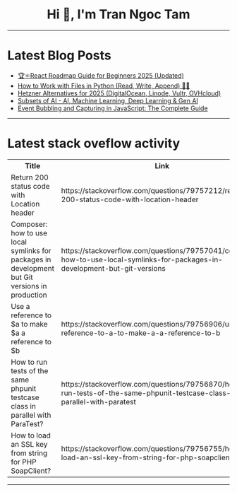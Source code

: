 <h1 align="center">Hi 👋, I'm Tran Ngoc Tam</h1>

---

# Latest Blog Posts 
<!-- BLOG-POST-LIST:START -->
- [🏆⚛️React Roadmap Guide for Beginners 2025 &lpar;Updated&rpar;](https://dev.to/ypdev19/react-roadmap-guide-for-beginners-2025-updated-2050)
- [How to Work with Files in Python &lpar;Read, Write, Append&rpar; 📂🐍](https://dev.to/menocode/how-to-work-with-files-in-python-read-write-append-2c9i)
- [Hetzner Alternatives for 2025 &lpar;DigitalOcean, Linode, Vultr, OVHcloud&rpar;](https://dev.to/alakkadshaw/hetzner-alternatives-for-2025-digitalocean-linode-vultr-ovhcloud-5936)
- [Subsets of AI - AI, Machine Learning, Deep Learning &amp; Gen AI](https://dev.to/shajam/subsets-of-ai-ai-machine-learning-deep-learning-gen-ai-4c2l)
- [Event Bubbling and Capturing in JavaScript: The Complete Guide](https://dev.to/ishanbagchi/event-bubbling-and-capturing-in-javascript-the-complete-guide-14bh)
<!-- BLOG-POST-LIST:END -->

---

# Latest stack oveflow activity
<table>
  <tr><th>Title</th><th>Link</th></tr>
  <!-- STACKOVERFLOW:START --><tr><td>Return 200 status code with Location header</td><td>https://stackoverflow.com/questions/79757212/return-200-status-code-with-location-header</td></tr><tr><td>Composer: how to use local symlinks for packages in development but Git versions in production</td><td>https://stackoverflow.com/questions/79757041/composer-how-to-use-local-symlinks-for-packages-in-development-but-git-versions</td></tr><tr><td>Use a reference to $a to make $a a reference to $b</td><td>https://stackoverflow.com/questions/79756906/use-a-reference-to-a-to-make-a-a-reference-to-b</td></tr><tr><td>How to run tests of the same phpunit testcase class in parallel with ParaTest?</td><td>https://stackoverflow.com/questions/79756870/how-to-run-tests-of-the-same-phpunit-testcase-class-in-parallel-with-paratest</td></tr><tr><td>How to load an SSL key from string for PHP SoapClient?</td><td>https://stackoverflow.com/questions/79756755/how-to-load-an-ssl-key-from-string-for-php-soapclient</td></tr><!-- STACKOVERFLOW:END -->
</table>

---


